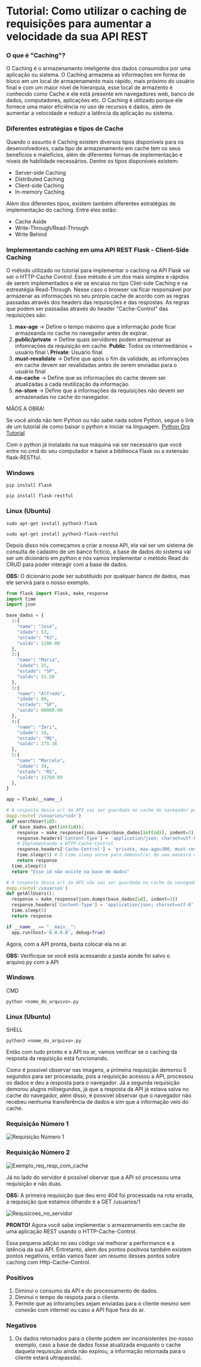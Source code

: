 # Tutorial: Como utilizar o caching de requisições para aumentar a velocidade da sua API REST

### O que é "Caching"? 
O Caching é o armazenamento inteligente dos dados consumidos por uma aplicação ou sistema. O Caching armazena as informações em forma de bloco em um local de armazenamento mais rápido, mais próximo do usuário final e com um maior nível de hierarquia, esse local de armazento é conhecido como Cache e ele está presente em navegadores web, banco de dados, computadores, aplicações etc.
O Caching é utilizado porque ele fornece uma maior eficiência no uso de recursos e dados, além de aumentar a velocidade e reduzir a latência da aplicação ou sistema. 

### Diferentes estratégias e tipos de Cache
Quando o assunto é Caching existem diversos tipos disponíveis para os desenvolvedores, cada tipo de armazenamento em cache tem os seus benefícios e malefícios, além de diferentes formas de implementação e níveis de habilidade necessários. Dentre os tipos disponíveis existem:

- Server-side Caching
- Distributed Caching
- Client-side Caching
- In-memory Caching

Além dos diferentes tipos, existem também diferentes estratégias de implementação do caching. Entre eles estão:

- Cache Aside
- Write-Through/Read-Through
- Write Behind

### Implementando caching em uma API REST Flask - Client-Side Caching
O método utilizado no tutorial para implementar o caching na API Flask vai ser o HTTP-Cache Control. Esse método é um dos mais simples e rápidos de serem implementados e ele se encaixa no tipo Cliet-side Caching e na estreatégia Read-Through. Nesse caso o browser vai ficar responsável por armazenar as informações no seu prórpio cache de acordo com as regras passadas através dos headers das requisições e das respostas. As regras que podem ser passadas através do header "Cache-Control" das requisiçóes são:

1. **max-age** -> Define o tempo máximo que a informação pode ficar armazeanda no cache no navegador antes de expirar.
2. **public/private** -> Define quais servidores podem armazenar as infomrações da requisição em cache. **Public**: Todos os intermediários + usuário final \ **Private**: Usuário final
3. **must-revalidate** -> Define que após o fim da validade, as infomrações em cache devem ser revalidadas antes de serem enviadas para o usuário final
4. **no-cache** -> Define que as informações do cache devem ser atualizadas a cada reutilização da informação.
5. **no-store** -> Define que a informações da requisições não devem ser armazenadas no cache do navegador.

MÃOS A OBRA!

Se você ainda não tem Python ou não sabe nada sobre Python, segue o link de um tutorial de como baixar o python e iniciar na linguagem. [Python Org Tutorial](https://www.python.org/about/gettingstarted/)

Com o python já instalado na sua máquina vai ser necessário que você entre no cmd do seu computador e baixe a bibliteoca Flask ou a extensão flask-RESTful. 

### Windows
```
pip install Flask
```
```
pip install flask-restful
```

### Linux (Ubuntu)

```
sudo apt-get install python3-flask
```

```
sudo apt-get install python3-flask-restful
```

Depois disso nós começamos a criar a nossa API, ela vai ser um sistema de consulta de cadastro de um banco fictício, a base de dados do sistema vai ser um dicionário em python e nós vamos implementar o metódo Read do CRUD para poder interagir com a base de dados.

**OBS:** O dicionário pode ser substítuido por qualquer banco de dados, mas ele servirá para o nosso exemplo.

```Python
from flask import Flask, make_response
import time
import json

base_dados = {
  1:{
    "name": "José",
    "idade": 53,
    "estado": "RJ",
    "saldo": 1200.00
  },
  2:{
    "name": "Maria",
    "idade": 25,
    "estado": "SP",
    "saldo": 15.50
  },
  3:{
    "name": "Alfredo",
    "idade": 80,
    "estado": "SP",
    "saldo": 80000.00
  },
  4:{
    "name": "Zeri",
    "idade": 18,
    "estado": "MG",
    "saldo": 275.36
  },
  5:{
    "name": "Marcelo",
    "idade": 34,
    "estado": "RS",
    "saldo": 15760.89
  },
}

app = Flask(__name__)

# A resposta dessa url da API vai ser guardada no cache do navegador por 300 segundos, 5 minutos
@app.route('/usuarios/<id>')
def searchUser(id):
  if base_dados.get(int(id)):
    response = make_response(json.dumps(base_dados[int(id)], indent=3))
    response.headers['Content-Type'] = 'application/json; charset=utf-8'
    # Implementando o HTTP-Cache-Control
    response.headers['Cache-Control'] = 'private, max-age=300, must-revalidate' # Guarda a informação no cache por 5 minutos e revalida antes de enviá-la novamente caso o tempo de validade tenha expirado
    time.sleep(5) # O time sleep serve para demonstrar de uma maneira mais tangível a diferença no tempo de resposta da API e do Cache do navegador
    return response
  time.sleep(5)
  return "Esse id não existe na base de dados"

# A resposta dessa url da API não vai ser guardada no cache do navegador
@app.route('/usuarios')
def getAllUsers():
  response = make_response(json.dumps(base_dados[id], indent=3))
  response.headers['Content-Type'] = 'application/json; charset=utf-8'
  time.sleep(5)
  return response

if __name__ == "__main__":
  app.run(host='0.0.0.0', debug=True)
```

Agora, com a API pronta, basta colocar ela no ar.

**OBS:** Verificque se você está acessando a pasta aonde foi salvo o arquivo.py com a API

### Windows

CMD

```
python <nome_do_arquivo>.py
```

### Linux (Ubuntu)

SHELL

```
python3 <nome_do_arquivo>.py
```

Então com tudo pronto e a API no ar, vamos verificar se o caching da resposta da requisição está funcionando.

Como é possível observar nas imagens, a primeira requisição demorou 5 segundos para ser processada, pois a requisição acessou a API, processou os dados e deu a resposta para o navegador.
Já a segunda requisição demorou alugns milisegundos, já que a resposta da API já estava salva no cache do navegador, além disso, é possivel observar que o navegador não recebeu nenhuma transferência de dados e sim que a informação veio do cache.

### Requisição Número 1

![Requisição Número 1](https://github.com/MeTets/Tutorial_caching_Flask/assets/90905651/9dcb7995-0341-49dc-8b07-8cc89686bca7)

### Requisição Número 2

![Exemplo_req_resp_com_cache](https://github.com/MeTets/Tutorial_caching_Flask/assets/90905651/c55acfcf-192b-4f41-a80b-046a890f118a)

Já no lado do servidor é possível obervar que a API só processou uma requisição e não duas.

**OBS:** A primeira requisição que deu erro 404 foi processada na rota errada, a requisição que estamos olhando é a GET /usuarios/1

![Requsicoes_no_servidor](https://github.com/MeTets/Tutorial_caching_Flask/assets/90905651/28d4c090-94ce-49d6-9d87-bd17e263154f)

**PRONTO!** Agora você sabe implementar o armazenamento em cache de uma aplicação REST usando o HTTP-Cache-Control.

Essa pequena adição no seu código vai melhorar a performance e a latência da sua API. Entretanto, alem dos pontos positivos também existem pontos negativos, então vamos fazer um resumo desses pontos sobre caching com Http-Cache-Control.

### Positivos 
1. Diminui o consumo da API e do processamento de dados.
2. Diminui o tempo de respota para o cliente.
4. Permite que as inforamções sejam enviadas para o cliente mesmo sem conexão com internet ou caso a API fique fora do ar.

### Negativos
1. Os dados retornados para o cliente podem ser inconsistentes (no nosso exemplo, caso a base de dados fosse atualizada enquanto o cache daquela requisição ainda não expirou, a informação retornada para o cliente estará ultrapassda).

